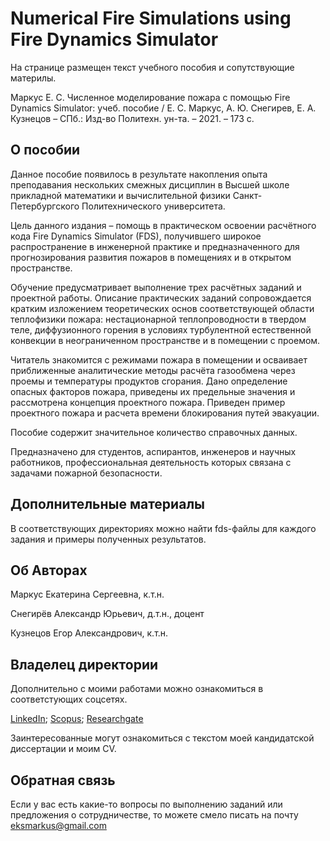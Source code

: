 # Numerical Fire Simulations using Fire Dynamics Simulator
На странице размещен текст учебного пособия и сопутствующие материлы.

Маркус Е. С. Численное моделирование пожара с помощью Fire Dynamics Simulator: учеб. пособие / Е. С. Маркус, А. Ю. Снегирев, Е. А. Кузнецов – СПб.: Изд-во Политехн. ун-та. – 2021. – 173 с.

## О пособии

Данное пособие появилось в результате накопления опыта преподавания нескольких смежных дисциплин в Высшей школе прикладной математики и вычислительной физики Санкт-Петербургского Политехнического университета.

Цель данного издания – помощь в практическом освоении расчётного кода Fire Dynamics Simulator (FDS), получившего широкое распространение в инженерной практике и предназначенного для прогнозирования развития пожаров в помещениях и в открытом пространстве. 

Обучение предусматривает выполнение трех расчётных заданий и проектной работы. Описание практических заданий сопровождается кратким изложением теоретических основ соответствующей области теплофизики пожара: нестационарной теплопроводности в твердом теле, диффузионного горения в условиях турбулентной естественной конвекции в неограниченном пространстве и в помещении с проемом.

Читатель знакомится с режимами пожара в помещении и осваивает приближенные аналитические методы расчёта газообмена через проемы и температуры продуктов сгорания. Дано определение опасных факторов пожара, приведены их предельные значения и рассмотрена концепция проектного пожара. Приведен пример проектного пожара и расчета времени блокирования путей эвакуации. 

Пособие содержит значительное количество справочных данных.

Предназначено для студентов, аспирантов, инженеров и научных работников, профессиональная деятельность которых связана с задачами пожарной безопасности.

## Дополнительные материалы

В соответствующих директориях можно найти fds-файлы для каждого задания и примеры полученных результатов. 

## Об Авторах

Маркус Екатерина Сергеевна, к.т.н.

Снегирёв Александр Юрьевич, д.т.н., доцент

Кузнецов Егор Александрович, к.т.н.


## Владелец директории

Дополнительно с моими работами можно ознакомиться в соответстующих соцсетях. 

[LinkedIn](https://www.linkedin.com/in/ekaterina-markus-b773769a/); 
[Scopus](https://www.scopus.com/authid/detail.uri?authorId=57195585949); 
[Researchgate](https://www.researchgate.net/profile/Ekaterina-Markus)

Заинтересованные могут ознакомиться с текстом моей кандидатской диссертации и моим CV.

## Обратная связь

Если у вас есть какие-то вопросы по выполнению заданий или предложения о сотрудничестве, то можете смело писать на почту eksmarkus@gmail.com
